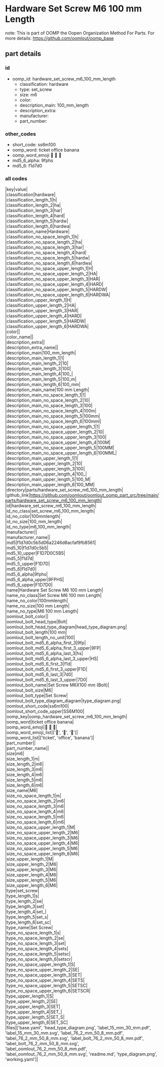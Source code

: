 # Hardware Set Screw M6 100 mm Length  

note: This is part of OOMP the Oopen Organization Method For Parts. For more details: https://github.com/oomlout/oomp_base

##  part details





### id
* oomp_id: hardware_set_screw_m6_100_mm_length
  * classification: hardware
  * type: set_screw
  * size: m6
  * color: 
  * description_main: 100_mm_length
  * description_extra: 
  * manufacturer: 
  * part_number: 

### other_codes
* short_code: ss6m100
* oomp_word: ticket office banana
* oomp_word_emoji :ticket: :office: :banana:
* md5_6_alpha: 9fphs
* md5_6: f1d7d0

### all codes 
|key|value|  
|classification|hardware|  
|classification_length_1|h|  
|classification_length_2|ha|  
|classification_length_3|har|  
|classification_length_4|hard|  
|classification_length_5|hardw|  
|classification_length_6|hardwa|  
|classification_name|Hardware|  
|classification_no_space_length_1|h|  
|classification_no_space_length_2|ha|  
|classification_no_space_length_3|har|  
|classification_no_space_length_4|hard|  
|classification_no_space_length_5|hardw|  
|classification_no_space_length_6|hardwa|  
|classification_no_space_upper_length_1|H|  
|classification_no_space_upper_length_2|HA|  
|classification_no_space_upper_length_3|HAR|  
|classification_no_space_upper_length_4|HARD|  
|classification_no_space_upper_length_5|HARDW|  
|classification_no_space_upper_length_6|HARDWA|  
|classification_upper_length_1|H|  
|classification_upper_length_2|HA|  
|classification_upper_length_3|HAR|  
|classification_upper_length_4|HARD|  
|classification_upper_length_5|HARDW|  
|classification_upper_length_6|HARDWA|  
|color||  
|color_name||  
|description_extra||  
|description_extra_name||  
|description_main|100_mm_length|  
|description_main_length_1|1|  
|description_main_length_2|10|  
|description_main_length_3|100|  
|description_main_length_4|100_|  
|description_main_length_5|100_m|  
|description_main_length_6|100_mm|  
|description_main_name|100 mm Length|  
|description_main_no_space_length_1|1|  
|description_main_no_space_length_2|10|  
|description_main_no_space_length_3|100|  
|description_main_no_space_length_4|100m|  
|description_main_no_space_length_5|100mm|  
|description_main_no_space_length_6|100mml|  
|description_main_no_space_upper_length_1|1|  
|description_main_no_space_upper_length_2|10|  
|description_main_no_space_upper_length_3|100|  
|description_main_no_space_upper_length_4|100M|  
|description_main_no_space_upper_length_5|100MM|  
|description_main_no_space_upper_length_6|100MML|  
|description_main_upper_length_1|1|  
|description_main_upper_length_2|10|  
|description_main_upper_length_3|100|  
|description_main_upper_length_4|100_|  
|description_main_upper_length_5|100_M|  
|description_main_upper_length_6|100_MM|  
|directory|parts/hardware_set_screw_m6_100_mm_length|  
|github_link|https://github.com/oomlout/oomlout_oomp_part_src/tree/main/parts/hardware_set_screw_m6_100_mm_length|  
|id|hardware_set_screw_m6_100_mm_length|  
|id_no_class|set_screw_m6_100_mm_length|  
|id_no_color|100mmlength|  
|id_no_size|100_mm_length|  
|id_no_type|m6_100_mm_length|  
|manufacturer||  
|manufacturer_name||  
|md5|f1d7d0c5b5d06a2246d8acfaf9fb8561|  
|md5_10|f1d7d0c5b5|  
|md5_10_upper|F1D7D0C5B5|  
|md5_5|f1d7d|  
|md5_5_upper|F1D7D|  
|md5_6|f1d7d0|  
|md5_6_alpha|9fphs|  
|md5_6_alpha_upper|9FPHS|  
|md5_6_upper|F1D7D0|  
|name|Hardware Set Screw M6 100 mm Length|  
|name_no_class|Set Screw M6 100 mm Length|  
|name_no_color|100mmlength|  
|name_no_size|100 mm Length|  
|name_no_type|M6 100 mm Length|  
|oomlout_bolt_color||  
|oomlout_bolt_head_type|Bolt|  
|oomlout_bolt_head_type_diagram|head_type_diagram.png|  
|oomlout_bolt_length|100 mm|  
|oomlout_bolt_length_no_unit|100|  
|oomlout_bolt_md5_6_alpha_first_3|9fp|  
|oomlout_bolt_md5_6_alpha_first_3_upper|9FP|  
|oomlout_bolt_md5_6_alpha_last_3|hs|  
|oomlout_bolt_md5_6_alpha_last_3_upper|HS|  
|oomlout_bolt_md5_6_first_3|f1d|  
|oomlout_bolt_md5_6_first_3_upper|F1D|  
|oomlout_bolt_md5_6_last_3|7d0|  
|oomlout_bolt_md5_6_last_3_upper|7D0|  
|oomlout_bolt_name|Set Screw M6X100 mm  (Bolt)|  
|oomlout_bolt_size|M6|  
|oomlout_bolt_type|Set Screw|  
|oomlout_bolt_type_diagram_diagram|type_diagram.png|  
|oomlout_short_code|ss6m100|  
|oomlout_short_code_upper|SS6M100|  
|oomp_key|oomp_hardware_set_screw_m6_100_mm_length|  
|oomp_word|ticket office banana|  
|oomp_word_emoji|:ticket: :office: :banana:|  
|oomp_word_emoji_list|[':ticket:', ':office:', ':banana:']|  
|oomp_word_list|['ticket', 'office', 'banana']|  
|part_number||  
|part_number_name||  
|size|m6|  
|size_length_1|m|  
|size_length_2|m6|  
|size_length_3|m6|  
|size_length_4|m6|  
|size_length_5|m6|  
|size_length_6|m6|  
|size_name|M6|  
|size_no_space_length_1|m|  
|size_no_space_length_2|m6|  
|size_no_space_length_3|m6|  
|size_no_space_length_4|m6|  
|size_no_space_length_5|m6|  
|size_no_space_length_6|m6|  
|size_no_space_upper_length_1|M|  
|size_no_space_upper_length_2|M6|  
|size_no_space_upper_length_3|M6|  
|size_no_space_upper_length_4|M6|  
|size_no_space_upper_length_5|M6|  
|size_no_space_upper_length_6|M6|  
|size_upper_length_1|M|  
|size_upper_length_2|M6|  
|size_upper_length_3|M6|  
|size_upper_length_4|M6|  
|size_upper_length_5|M6|  
|size_upper_length_6|M6|  
|type|set_screw|  
|type_length_1|s|  
|type_length_2|se|  
|type_length_3|set|  
|type_length_4|set_|  
|type_length_5|set_s|  
|type_length_6|set_sc|  
|type_name|Set Screw|  
|type_no_space_length_1|s|  
|type_no_space_length_2|se|  
|type_no_space_length_3|set|  
|type_no_space_length_4|sets|  
|type_no_space_length_5|setsc|  
|type_no_space_length_6|setscr|  
|type_no_space_upper_length_1|S|  
|type_no_space_upper_length_2|SE|  
|type_no_space_upper_length_3|SET|  
|type_no_space_upper_length_4|SETS|  
|type_no_space_upper_length_5|SETSC|  
|type_no_space_upper_length_6|SETSCR|  
|type_upper_length_1|S|  
|type_upper_length_2|SE|  
|type_upper_length_3|SET|  
|type_upper_length_4|SET_|  
|type_upper_length_5|SET_S|  
|type_upper_length_6|SET_SC|  
|files|['base.yaml', 'head_type_diagram.png', 'label_15_mm_30_mm.pdf', 'label_15_mm_30_mm.svg', 'label_76_2_mm_50_8_mm.pdf', 'label_76_2_mm_50_8_mm.svg', 'label_bolt_76_2_mm_50_8_mm.pdf', 'label_bolt_76_2_mm_50_8_mm.svg', 'label_oomlout_76_2_mm_50_8_mm.pdf', 'label_oomlout_76_2_mm_50_8_mm.svg', 'readme.md', 'type_diagram.png', 'working.yaml']|  
